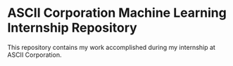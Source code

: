 # ASCII Corporation Machine Learning Internship Repository

This repository contains my work accomplished during my internship at ASCII Corporation.





